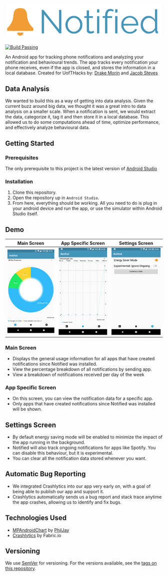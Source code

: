 <p align="center">
  <img src="demo/banner.png" />
</p>

[![Build Passing](https://img.shields.io/badge/build-passing-brightgreen.svg)](https://github.com/jacobsteves/Notified/releases/)

An Android app for tracking phone notifications and analyzing your notification and behavioural trends. The app tracks every notification your phone receives, even if the app is closed, and stores the information in a local database.
Created for UofTHacks by: [Drake Morin](https://github.com/DrakeMorin) and [Jacob Steves](https://github.com/jacobsteves)

## Data Analysis
We wanted to build this as a way of getting into data analysis. Given the current buzz around big data, we thought it was a great intro to data analysis on a smaller scale. When a notification is sent, we would extract the data, categorize it, tag it and then store it in a local database. This allowed us to do some computations ahead of time, optimize performance, and effectively analyze behavioural data.

## Getting Started
### Prerequisites
The only prerequisite to this project is the latest version of [Android Studio](https://developer.android.com/studio/index.html)

### Installation
1. Clone this repository.
2. Open the repository up in `Android Studio`.
3. From here, everything should be working. All you need to do is plug in your android device and run the app, or use the simulator within Android Studio itself.

## Demo
Main Screen                |  App Specific Screen      | Settings Screen
:-------------------------:|:-------------------------:|:-------------------------:
![](demo/pieChart.png)     |  ![](demo/perApp.png)     | ![](demo/settings.png)

### Main Screen
- Displays the general usage information for all apps that have created notifications since Notified was installed.
- View the percentage breakdown of all notifications by sending app.
- View a breakdown of notifications received per day of the week

### App Specific Screen 
- On this screen, you can view the notification data for a specific app.
- Only apps that have created notifications since Notified was installed will be shown.

## Settings Screen
- By default energy saving mode will be enabled to minimize the impact of the app running in the background.
- Notified will also track ongoing notifications for apps like Spotify. You can disable this behaviour, but it is experimental.
- You can clear all the notification data stored whenever you want.

## Automatic Bug Reporting
- We integrated Crashlytics into our app very early on, with a goal of being able to publish our app and support it.
- Crashlytics automatically sends us a bug report and stack trace anytime the app crashes, allowing us to identify and fix bugs.

## Technologies Used
- [MPAndroidChart](https://github.com/PhilJay/MPAndroidChart) by [PhilJay](https://github.com/PhilJay)
- [Crashlytics](https://get.fabric.io/) by Fabric.io

## Versioning

We use [SemVer](http://semver.org/) for versioning. For the versions available, see the [tags on this repository](https://github.com/jacobsteves/Notified/tags). 

